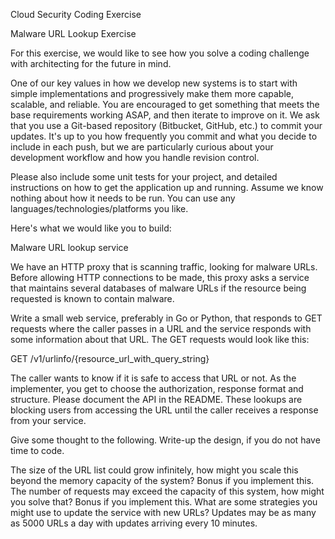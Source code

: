 Cloud Security Coding Exercise


Malware URL Lookup Exercise 

 

For this exercise, we would like to see how you solve a coding challenge with architecting for the future in mind.

 

One of our key values in how we develop new systems is to start with simple implementations and progressively make them more capable, scalable, and reliable. You are encouraged to get something that meets the base requirements working ASAP, and then iterate to improve on it. We ask that you use a Git-based repository (Bitbucket, GitHub, etc.) to commit your updates. It's up to you how frequently you commit and what you decide to include in each push, but we are particularly curious about your development workflow and how you handle revision control.

 

Please also include some unit tests for your project, and detailed instructions on how to get the application up and running. Assume we know nothing about how it needs to be run.  You can use any languages/technologies/platforms you like.

 

Here's what we would like you to build:

 

Malware URL lookup service

 

We have an HTTP proxy that is scanning traffic, looking for malware URLs. Before allowing HTTP connections to be made, this proxy asks a service that maintains several databases of malware URLs if the resource being requested is known to contain malware.

 

Write a small web service, preferably in Go or Python, that responds to GET requests where the caller passes in a URL and the service responds with some information about that URL. The GET requests would look like this:

 

GET /v1/urlinfo/{resource_url_with_query_string}

 

The caller wants to know if it is safe to access that URL or not. As the implementer, you get to choose the authorization, response format and structure. Please document the API in the README. These lookups are blocking users from accessing the URL until the caller receives a response from your service.

 

Give some thought to the following. Write-up the design, if you do not have time to code.

The size of the URL list could grow infinitely, how might you scale this beyond the memory capacity of the system? Bonus if you implement this.
The number of requests may exceed the capacity of this system, how might you solve that? Bonus if you implement this.
What are some strategies you might use to update the service with new URLs? Updates may be as many as 5000 URLs a day with updates arriving every 10 minutes.
